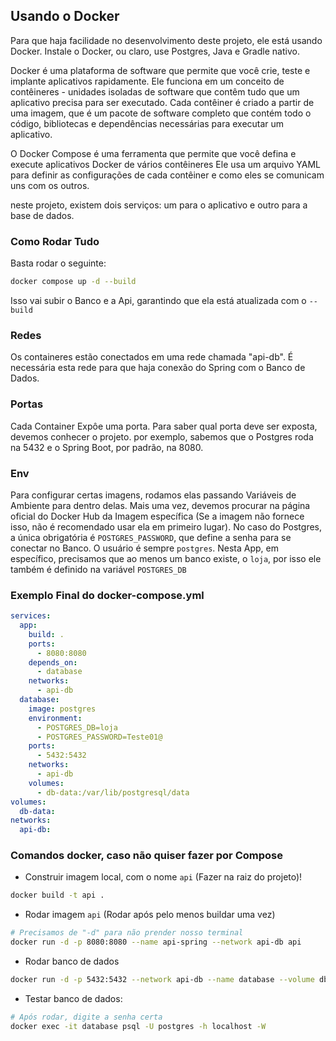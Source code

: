 ## Usando o Docker

Para que haja facilidade no desenvolvimento deste projeto, ele está usando Docker. Instale o Docker, ou claro, use Postgres, Java e Gradle nativo.

Docker é uma plataforma de software que permite que você crie, teste e implante aplicativos rapidamente.
Ele funciona em um conceito de contêineres - unidades isoladas de software que contêm tudo que um aplicativo
precisa para ser executado. Cada contêiner é criado a partir de uma imagem, que é um pacote de software
completo que contém todo o código, bibliotecas e dependências necessárias para executar um aplicativo.                                                                              

O Docker Compose é uma ferramenta que permite que você defina e execute aplicativos Docker de vários contêineres
Ele usa um arquivo YAML para definir as configurações de cada contêiner e como eles se comunicam uns com os
outros.

neste projeto, existem dois serviços: um para o aplicativo e outro para a base de dados.

### Como Rodar Tudo

Basta rodar o seguinte:

```bash
docker compose up -d --build
```

Isso vai subir o Banco e a Api, garantindo que ela está atualizada com o `--build`

### Redes

Os containeres estão conectados em uma rede chamada "api-db". É necessária esta rede para que haja conexão do 
Spring com o Banco de Dados.

### Portas

Cada Container Expôe uma porta. Para saber qual porta deve ser exposta, devemos conhecer o projeto. por exemplo,
sabemos que o Postgres roda na 5432 e o Spring Boot, por padrão, na 8080.

### Env

Para configurar certas imagens, rodamos elas passando Variáveis de Ambiente para dentro delas. Mais uma vez,
devemos procurar na página oficial do Docker Hub da Imagem específica (Se a imagem não fornece isso, não é
recomendado usar ela em primeiro lugar). No caso do Postgres, a única obrigatória é `POSTGRES_PASSWORD`, que
define a senha para se conectar no Banco. O usuário é sempre `postgres`. Nesta App, em específico, precisamos
que ao menos um banco existe, o `loja`, por isso ele também é definido na variável `POSTGRES_DB`

### Exemplo Final do docker-compose.yml

```yaml
services:
  app:
    build: .
    ports:
      - 8080:8080
    depends_on:
      - database
    networks:
      - api-db
  database:
    image: postgres
    environment:
      - POSTGRES_DB=loja
      - POSTGRES_PASSWORD=Teste01@
    ports:
      - 5432:5432
    networks:
      - api-db
    volumes:
      - db-data:/var/lib/postgresql/data                                                                                                                                                                                                                  
volumes:                                                                                                                                                                                                                                                  
  db-data:
networks:
  api-db:
```

### Comandos docker, caso não quiser fazer por Compose

- Construir imagem local, com o nome `api` (Fazer na raiz do projeto)!

```bash
docker build -t api .
```
- Rodar imagem `api` (Rodar após pelo menos buildar uma vez)

```bash
# Precisamos de "-d" para não prender nosso terminal
docker run -d -p 8080:8080 --name api-spring --network api-db api
```

- Rodar banco de dados

```bash
docker run -d -p 5432:5432 --network api-db --name database --volume db-data postgres
```

- Testar banco de dados:

```bash
# Após rodar, digite a senha certa
docker exec -it database psql -U postgres -h localhost -W
```